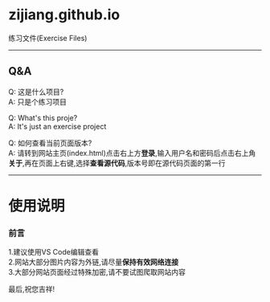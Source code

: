 # zijiang.github.io  
练习文件(Exercise Files)  
________________________________
## Q&A
Q: 这是什么项目?  
A: 只是个练习项目  
   
Q: What's this proje?  
A: It's just an exercise project  

Q: 如何查看当前页面版本?  
A: 请转到网站主页(index.html)点击右上方**登录**,输入用户名和密码后点击右上角**关于**,再在页面上右键,选择**查看源代码**,版本号即在源代码页面的第一行
  
***
# 使用说明
### 前言
1.建议使用VS Code编辑查看  
2.网站大部分图片内容为外链,请尽量**保持有效网络连接**  
3.大部分网站页面经过特殊加密,请不要试图爬取网站内容  
  
    
      
        
          
            
              
                
                
最后,祝您吉祥!
